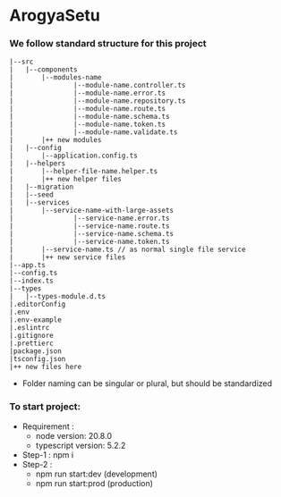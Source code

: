 # ArogyaSetu

### We follow standard structure for this project

```
|--src
|   |--components
|       |--modules-name
|               |--module-name.controller.ts
|               |--module-name.error.ts
|               |--module-name.repository.ts
|               |--module-name.route.ts
|               |--module-name.schema.ts
|               |--module-name.token.ts
|               |--module-name.validate.ts
|       |++ new modules
|   |--config
|       |--application.config.ts
|   |--helpers
|       |--helper-file-name.helper.ts
|       |++ new helper files
|   |--migration
|   |--seed
|   |--services
|       |--service-name-with-large-assets
|               |--service-name.error.ts
|               |--service-name.route.ts
|               |--service-name.schema.ts
|               |--service-name.token.ts
|       |--service-name.ts // as normal single file service
|       |++ new service files
|--app.ts
|--config.ts
|--index.ts
|--types
|   |--types-module.d.ts
|.editorConfig
|.env
|.env-example
|.eslintrc
|.gitignore
|.prettierc
|package.json
|tsconfig.json
|++ new files here
```

-   Folder naming can be singular or plural, but should be standardized

### To start project:

-   Requirement :
    -   node version: 20.8.0
    -   typescript version: 5.2.2
-   Step-1 : npm i
-   Step-2 :
    -   npm run start:dev (development)
    -   npm run start:prod (production)
